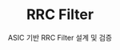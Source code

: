 ---
title: RRC Filter
order : 7
subtitle: ASIC 기반 RRC Filter 설계 및 검증
description: ""
layout: page
permalink: /projects/rrc_filter/
image: /img/rrc_filter/title.png
tags : [ASIC, VCS/Verdi, Verilog, MATLAB]
---